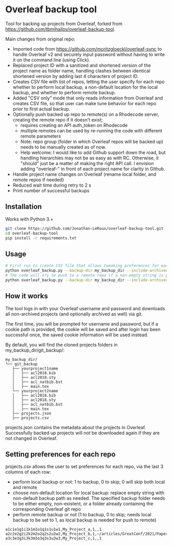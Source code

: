 # Overleaf backup tool
Tool for backing up projects from Overleaf, forked from https://github.com/tbmihailov/overleaf-backup-tool.

Main changes from original repo:
- Imported code from https://github.com/moritzgloeckl/overleaf-sync 
to handle Overleaf v2 and securely input password without having 
to write it on the command line (using Click). 
- Replaced project ID with a sanitized and shortened version of the project name 
as folder name, handling clashes between identical shortened version by adding 
last 4 characters of project ID.
- Creates CSV file with list of repos, letting the user specify for each repo 
whether to perform local backup, a non-default location for the local backup,
  and whether to perform remote backup.
- Added "CSV only" mode that only reads information from Overleaf and creates 
CSV file, so that user can make tune behavior for each repo prior to first actual backup.
- Optionally push backed up repo to remote(s) on a Rhodecode server, 
creating the remote repo if it doesn't exist; 
  - requires creating an API auth_token on Rhodecode 
  - multiple remotes can be used by re-running the code with different remote parameters
  - Note: repo group (folder in which Overleaf repos will be backed up) needs to be manually created as of now.
  - Help welcome: I would like to add Github support down the road, 
  but handling hierarchies may not be as easy as with RC. Otherwise, it "should" just be a matter of 
  making the right API call. I envision adding "overleaf-" in front of each project name for clarity in Github.
- Handle project name changes on Overleaf (rename local folder, and remote repos if needed)
- Reduced wait time during retry to 2 s
- Print number of successful backups

## Installation
Works with Python 3.+

```bash
git clone https://github.com/Jonathan-LeRoux/overleaf-backup-tool.git
cd overleaf-backup-tool
pip install -r requirements.txt
```

## Usage
```bash
# First run to create CSV file that allows tweaking preferences for each repo
python overleaf_backup.py --backup-dir my_backup_dir --include-archived --csv-only
# The code will try to push to a remote repo if a non-empty string is passed after --remote_path:
python overleaf_backup.py --backup-dir my_backup_dir --include-archived --remote-api-uri remote_api_uri --remote-path path/to/folder/on/remote/server --auth-token your_auth_token --remote-type rc --remote-name rc --cookie-path .olauth --verbose
```

## How it works
The tool logs in with your Overleaf username and password and downloads 
all non-archived projects (and optionally archived as well) via git.

The first time, you will be prompted for username and password, but 
if a cookie path is provided, the cookie will be saved and after login 
has been successful once, the saved cookie information will be used instead.

By default, you will find the cloned projects folders in my_backup_dir/git_backup/:

```text
my_backup_dir/
└── git_backup
   ├── yourproject1name
   │   ├── acl2018.bib
   │   ├── acl2018.sty
   │   ├── acl_natbib.bst
   │   ├── main.tex
   └── yourproject2name
   │   ├── acl2018.bib
   │   ├── acl2018.sty
   │   ├── acl_natbib.bst
   │   ├── main.tex
   ├── projects.json
   ├── projects.csv
```

projects.json contains the metadata about the projects in Overleaf.
Successfully backed up projects will not be downloaded again if they are not changed in Overleaf.

## Setting preferences for each repo
projects.csv allows the user to set preferences for each repo, via the last 3 columns of each row:
- perform local backup or not: 1 to backup, 0 to skip; 0 will skip both local and remote
- choose non-default location for local backup: replace empty string with non-default backup path as needed. 
The specified backup folder needs to be either empty, non-existent, or a folder already
 containing the corresponding Overleaf git repo
- perform remote backup or not (1 to backup, 0 to skip; needs local backup to be set to 1, 
as local backup is needed for push to remote)

```csv
a1c1e1g1i1k1m1o1q1s1u1w1,My_Project_a,1,,1
a2c2e2g2i2k2m2o2q2s2u2w2,My_Project_b,1,~/articles/GreatConf/2021/Paper1/,1
a3c3e3g3i3k3m3o3q3s3u3w3,My_Project_c,1,,1
```